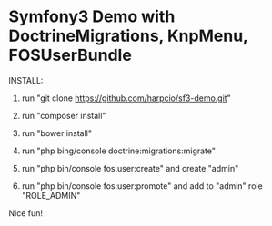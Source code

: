 Symfony3 Demo with DoctrineMigrations, KnpMenu, FOSUserBundle
=======================

INSTALL:

1) run "git clone https://github.com/harpcio/sf3-demo.git"

2) run "composer install"

3) run "bower install"

4) run "php bing/console doctrine:migrations:migrate"

5) run "php bin/console fos:user:create" and create "admin"

6) run "php bin/console fos:user:promote" and add to "admin" role "ROLE_ADMIN"

Nice fun!
